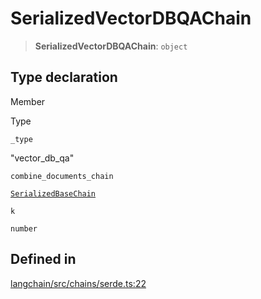 SerializedVectorDBQAChain
=========================

> **SerializedVectorDBQAChain**: `object`

Type declaration[​](#type-declaration "Direct link to Type declaration")
------------------------------------------------------------------------

Member

Type

`_type`

"vector\_db\_qa"

`combine_documents_chain`

[`SerializedBaseChain`](/docs/api/chains/types/SerializedBaseChain)

`k`

`number`

Defined in[​](#defined-in "Direct link to Defined in")
------------------------------------------------------

[langchain/src/chains/serde.ts:22](https://github.com/hwchase17/langchainjs/blob/46e1734/langchain/src/chains/serde.ts#L22)